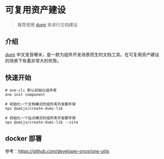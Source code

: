 # 可复用资产建设

> 推荐使用 [dumi](https://d.umijs.org/zh-CN/guide/basic) 来进行文档建设

## 介绍

[dumi](https://d.umijs.org/zh-CN/guide/basic) 中文发音嘟米，是一款为组件开发场景而生的文档工具。在可复用资产建设的场景下有着非常大的优势。
## 快速开始


```
# one-cli 默认初始化组件库
one init component

# 初始化一个文档模式的组件库开发脚手架
npx @umijs/create-dumi-lib

# 初始化一个站点模式的组件库开发脚手架
npx @umijs/create-dumi-lib --site
```

## docker 部署

参考：https://github.com/developer-once/one-utils
